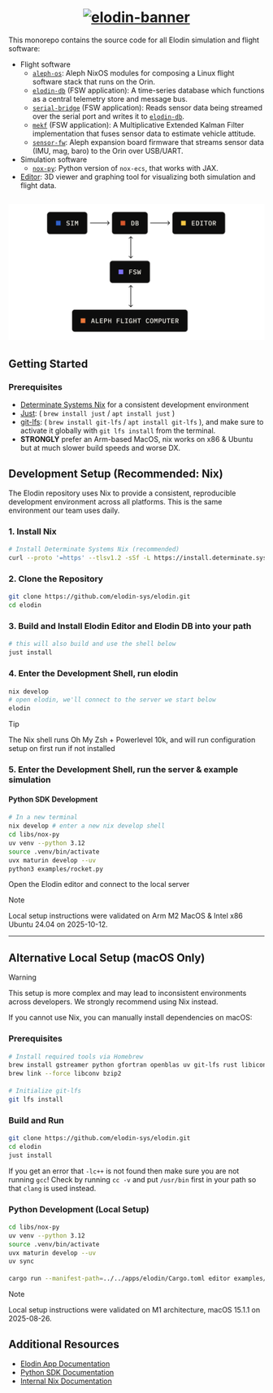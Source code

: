 <h1 align="center">
  <a href="https://www.elodin.systems/">
    <img alt="elodin-banner" src="https://assets.elodin.systems/assets/elodin-banner.png">
  </a>
</h1>

This monorepo contains the source code for all Elodin simulation and flight software:

- Flight software
  - [`aleph-os`](./images/aleph): Aleph NixOS modules for composing a Linux flight software stack that runs on the Orin.
  - [`elodin-db`](./libs/db) (FSW application): A time-series database which functions as a central telemetry store and message bus.
  - [`serial-bridge`](./fsw/serial-bridge) (FSW application): Reads sensor data being streamed over the serial port and writes it to [`elodin-db`](./libs/db).
  - [`mekf`](./fsw/mekf) (FSW application): A Multiplicative Extended Kalman Filter implementation that fuses sensor data to estimate vehicle attitude.
  - [`sensor-fw`](./fsw/sensor-fw): Aleph expansion board firmware that streams sensor data (IMU, mag, baro) to the Orin over USB/UART.
- Simulation software
  - [`nox-py`](./libs/nox-py): Python version of `nox-ecs`, that works with JAX.
- [Editor](./apps/elodin): 3D viewer and graphing tool for visualizing both simulation and flight data.

<h2 align="center">
  <a href="https://www.elodin.systems/">
    <img alt="elodin-stack" src="assets/elodin-stack.png">
  </a>
</h2>

## Getting Started

### Prerequisites
- [Determinate Systems Nix](https://determinate.systems/nix-installer/) for a consistent development environment
- [Just](https://just.systems/man/en/): ( `brew install just` / `apt install just` )
- [git-lfs](https://docs.github.com/en/repositories/working-with-files/managing-large-files/installing-git-large-file-storage): ( `brew install git-lfs` / `apt install git-lfs` ), and make sure to activate it globally with `git lfs install` from the terminal.
- **STRONGLY** prefer an Arm-based MacOS, nix works on x86 & Ubuntu but at much slower build speeds and worse DX.

## Development Setup (Recommended: Nix)

The Elodin repository uses Nix to provide a consistent, reproducible development environment across all platforms. This is the same environment our team uses daily.

### 1. Install Nix
```sh
# Install Determinate Systems Nix (recommended)
curl --proto '=https' --tlsv1.2 -sSf -L https://install.determinate.systems/nix | sh -s -- install
```

### 2. Clone the Repository
```sh
git clone https://github.com/elodin-sys/elodin.git
cd elodin
```

### 3. Build and Install Elodin Editor and Elodin DB into your path
```sh
# this will also build and use the shell below
just install
```

### 4. Enter the Development Shell, run elodin
```sh
nix develop
# open elodin, we'll connect to the server we start below
elodin
```
> [!TIP]
> The Nix shell runs Oh My Zsh + Powerlevel 10k, and will run configuration setup on first run if not installed

### 5. Enter the Development Shell, run the server & example simulation

#### Python SDK Development
```sh
# In a new terminal
nix develop # enter a new nix develop shell
cd libs/nox-py
uv venv --python 3.12
source .venv/bin/activate
uvx maturin develop --uv
python3 examples/rocket.py
```

Open the Elodin editor and connect to the local server

> [!NOTE]
> Local setup instructions were validated on Arm M2 MacOS & Intel x86 Ubuntu 24.04 on 2025-10-12.
---

## Alternative Local Setup (macOS Only)

> [!WARNING]
> This setup is more complex and may lead to inconsistent environments across developers. We strongly recommend using Nix instead.

If you cannot use Nix, you can manually install dependencies on macOS:

### Prerequisites
```sh
# Install required tools via Homebrew
brew install gstreamer python gfortran openblas uv git-lfs rust libiconv bzip2
brew link --force libconv bzip2

# Initialize git-lfs
git lfs install
```

### Build and Run
```sh
git clone https://github.com/elodin-sys/elodin.git
cd elodin
just install
```

If you get an error that `-lc++` is not found then make sure you are not running `gcc`! Check by running `cc -v` and put `/usr/bin` first in your path so that `clang` is used instead.

### Python Development (Local Setup)
```sh
cd libs/nox-py
uv venv --python 3.12
source .venv/bin/activate
uvx maturin develop --uv
uv sync

cargo run --manifest-path=../../apps/elodin/Cargo.toml editor examples/three-body.py
```

> [!NOTE]
> Local setup instructions were validated on M1 architecture, macOS 15.1.1 on 2025-08-26.

## Additional Resources

- [Elodin App Documentation](apps/elodin/README.md)
- [Python SDK Documentation](libs/nox-py/README.md)
- [Internal Nix Documentation](docs/internal/nix.md)
